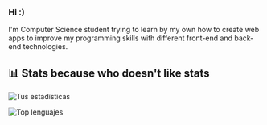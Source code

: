 ### Hi :)

<!--
**Alina-02/Alina-02** is a ✨ _special_ ✨ repository because its `README.md` (this file) appears on your GitHub profile.

Here are some ideas to get you started:

- 🔭 I’m currently working on ...
- 🌱 I’m currently learning ...
- 👯 I’m looking to collaborate on ...
- 🤔 I’m looking for help with ...
- 💬 Ask me about ...
- 📫 How to reach me: ...
- 😄 Pronouns: ...
- ⚡ Fun fact: ...
-->

I'm Computer Science student trying to learn by my own how to create web apps to improve my programming skills with different front-end and back-end technologies.

## 📊 Stats because who doesn't like stats 


![Tus estadísticas](https://github-readme-stats.vercel.app/api?username=Alina-02&show_icons=true&theme=tokyonight)

![Top lenguajes](https://github-readme-stats.vercel.app/api/top-langs/?username=Alina-02&layout=compact&theme=tokyonight)


